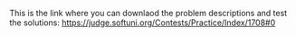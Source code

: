 This is the link where you can downlaod the problem descriptions and test the solutions:
https://judge.softuni.org/Contests/Practice/Index/1708#0

